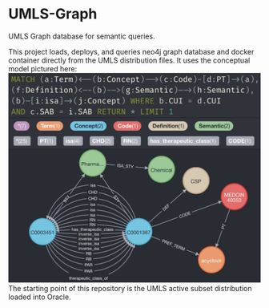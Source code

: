 # UMLS-Graph
UMLS Graph database for semantic queries.

This project loads, deploys, and queries neo4j graph database and docker container directly from the UMLS distribution files.
It uses the conceptual model pictured here: ![Alt text](UMLS-Graph-Model.jpg?raw=true "Title")
The starting point of this repository is the UMLS active subset distribution loaded into Oracle.
